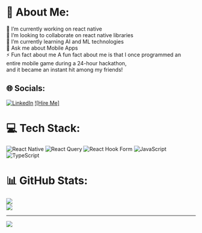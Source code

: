 # 💫 About Me:
🔭 I’m currently working on react native<br>👯 I’m looking to collaborate on react native libraries <br>🌱 I’m currently learning AI and ML technologies<br>💬 Ask me about Mobile Apps<br>⚡ Fun fact about me A fun fact about me is that I once programmed an entire mobile game during a 24-hour hackathon, <br>and it became an instant hit among my friends!


## 🌐 Socials:
[![LinkedIn](https://img.shields.io/badge/LinkedIn-%230077B5.svg?logo=linkedin&logoColor=white)](https://linkedin.com/in/manjotdhiman) 
[![Hire Me]](https://app.9am.works/hire/m-singh) 

# 💻 Tech Stack:
![React Native](https://img.shields.io/badge/react_native-%2320232a.svg?style=for-the-badge&logo=react&logoColor=%2361DAFB) ![React Query](https://img.shields.io/badge/-React%20Query-FF4154?style=for-the-badge&logo=react%20query&logoColor=white) ![React Hook Form](https://img.shields.io/badge/React%20Hook%20Form-%23EC5990.svg?style=for-the-badge&logo=reacthookform&logoColor=white) ![JavaScript](https://img.shields.io/badge/javascript-%23323330.svg?style=for-the-badge&logo=javascript&logoColor=%23F7DF1E) ![TypeScript](https://img.shields.io/badge/typescript-%23007ACC.svg?style=for-the-badge&logo=typescript&logoColor=white)
# 📊 GitHub Stats:
![](https://github-readme-streak-stats.herokuapp.com/?user=manjotdhiman&theme=dark&hide_border=false)<br/>
![](https://github-readme-stats.vercel.app/api/top-langs/?username=manjotdhiman&theme=dark&hide_border=false&include_all_commits=true&count_private=true&layout=compact)

---
[![](https://visitcount.itsvg.in/api?id=manjotdhiman&icon=0&color=0)](https://visitcount.itsvg.in)

